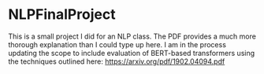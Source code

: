 # NLPFinalProject
This is a small project I did for an NLP class. The PDF provides a much more thorough explanation than I could type up here.
I am in the process updating the scope to include evaluation of BERT-based transformers using the techniques outlined here: https://arxiv.org/pdf/1902.04094.pdf
